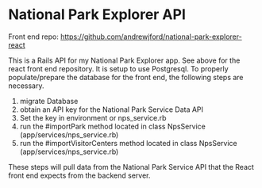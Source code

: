 # National Park Explorer API

Front end repo: https://github.com/andrewjford/national-park-explorer-react

This is a Rails API for my National Park Explorer app. See above for the react front end repository. It is setup to use Postgresql. To properly populate/prepare the database for the front end, the following steps are necessary.

  1. migrate Database
  2. obtain an API key for the National Park Service Data API
  3. Set the key in environment or nps_service.rb
  4. run the #importPark method located in class NpsService (app/services/nps_service.rb)
  5. run the #importVisitorCenters method located in class NpsService (app/services/nps_service.rb)

These steps will pull data from the National Park Service API that the React front end expects from the backend server.
